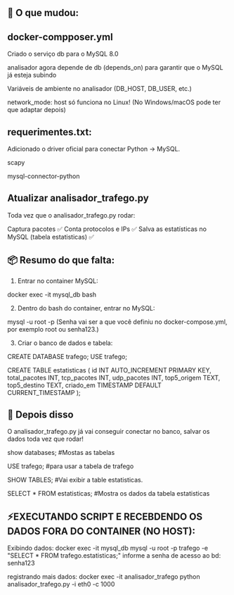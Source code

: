 

## 🧠 O que mudou:

## docker-compposer.yml
Criado o serviço db para o MySQL 8.0

analisador agora depende de db (depends_on) para garantir que o MySQL já esteja subindo

Variáveis de ambiente no analisador (DB_HOST, DB_USER, etc.)

network_mode: host só funciona no Linux! (No Windows/macOS pode ter que adaptar depois)


## requerimentes.txt:

Adicionado o driver oficial para conectar Python → MySQL.

scapy

mysql-connector-python


## Atualizar analisador_trafego.py

Toda vez que o analisador_trafego.py rodar:

Captura pacotes ✅
Conta protocolos e IPs ✅
Salva as estatísticas no MySQL (tabela estatisticas) ✅



## 📦 Resumo do que falta:
1. Entrar no container MySQL:

docker exec -it mysql_db bash

2. Dentro do bash do container, entrar no MySQL:

mysql -u root -p
(Senha vai ser a que você definiu no docker-compose.yml, por exemplo root ou senha123.)

3. Criar o banco de dados e tabela:

CREATE DATABASE trafego;
USE trafego;

CREATE TABLE estatisticas (
    id INT AUTO_INCREMENT PRIMARY KEY,
    total_pacotes INT,
    tcp_pacotes INT,
    udp_pacotes INT,
    top5_origem TEXT,
    top5_destino TEXT,
    criado_em TIMESTAMP DEFAULT CURRENT_TIMESTAMP
);

## 🚀 Depois disso
O analisador_trafego.py já vai conseguir conectar no banco, salvar os dados toda vez que rodar!

show databases; #Mostas as tabelas

USE trafego; #para usar a tabela de trafego

SHOW TABLES; #Vai exibir a table estatisticas.

SELECT * FROM estatisticas; #Mostra os dados da tabela estatisticas

## ⚡EXECUTANDO SCRIPT E RECEBDENDO OS DADOS FORA DO CONTAINER (NO HOST):

Exibindo dados:
docker exec -it mysql_db mysql -u root -p trafego -e "SELECT * FROM trafego.estatisticas;"
informe a senha de acesso ao bd: senha123

registrando mais dados:
docker exec -it analisador_trafego python analisador_trafego.py -i eth0 -c 1000
